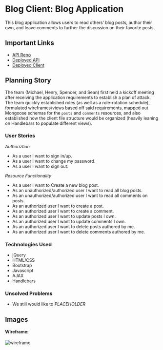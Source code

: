 # Blog Client: Blog Application

This blog application allows users to read others' blog posts, author their own, and leave comments to further the discussion on their favorite posts.

## Important Links

- [API Repo](https://github.com/The-Front-Row/blog-api)
- [Deployed API](https://frontrow-blog.herokuapp.com/)
- [Deployed Client](https://the-front-row.github.io/blog-client/)

## Planning Story

The team (Michael, Henry, Spencer, and Sean) first held a kickoff meeting after receiving the application requirements to establish a plan of attack. The team quickly established roles (as well as a role-rotation schedule), formulated wireframes/views based off said requirements, mapped out Mongoose schemas for the `posts` and `comments` resources, and also established how the client file structure would be organized (heavily leaning on Handlebars to populate different views).

### User Stories

_Authoriztion_

- As a user I want to sign in/up.
- As a user I want to change my password.
- As a user I want to sign out.

_Resource Functionality_

- As a user I want to Create a new blog post.
- As an unauthorized/authorized user I want to read all blog posts.
- As an unauthorized/authorized user I want to read all comments on posts.
- As an authorized user I want to create a post.
- As an authorized user I want to create a comment.
- As an authorized user I want to update posts I own.
- As an authorized user I want to update comments I own.
- As an authorized user I want to delete posts authored by me.
- As an authorized user I want to delete comments authored by me.

### Technologies Used

- jQuery
- HTML/CSS
- Bootstrap
- Javascript
- AJAX
- Handlebars

### Unsolved Problems

- We still would like to _PLACEHOLDER_

## Images

#### Wireframe:

![wireframe](https://imgur.com/8qk8qoF)
